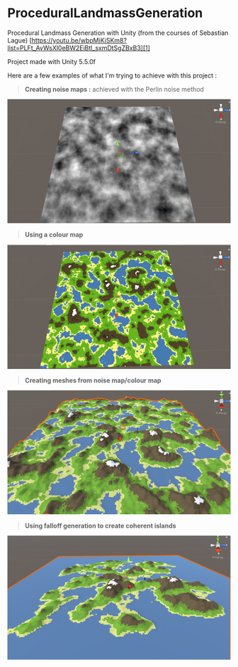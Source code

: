 # ProceduralLandmassGeneration
Procedural Landmass Generation with Unity (from the courses of Sebastian Lague)
[https://youtu.be/wbpMiKiSKm8?list=PLFt_AvWsXl0eBW2EiBtl_sxmDtSgZBxB3][1]

Project made with Unity 5.5.0f

Here are a few examples of what I'm trying to achieve with this project :
> **Creating noise maps :** achieved with the Perlin noise method

[![PLG01](img/img01.png)](img/img01.png)

> **Using a colour map** 

[![PLG02](img/img02.png)](img/img02.png)

> **Creating meshes from noise map/colour map**

[![PLG03](img/img03.png)](img/img03.png)

> **Using falloff generation to create coherent islands**

[![PLG04](img/img04.png)](img/img04.png)
